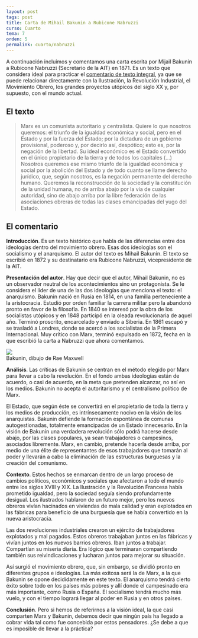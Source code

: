 ```yaml
---
layout: post
tags: post
title: Carta de Mihail Bakunin a Rubicone Nabruzzi
curso: Cuarto
tema: 7
orden: 5
permalink: cuarto/nabruzzi
---
```


A continuación incluimos y comentamos una carta escrita por Mijail Bakunin a Rubicone Nabruzzi (Secretario de la AIT) en 1871. Es un texto que considera ideal para practicar el [comentario de texto integral](), ya que se puede relacionar directamente con la Ilustración, la Revolución Industrial, el Movimiento Obrero, los grandes proyectos utópicos del siglo XX y, por supuesto, con el mundo actual.

## El texto

> Marx es un comunista autoritario y centralista. Quiere lo que nosotros queremos: el triunfo de la igualdad económica y social, pero en el Estado y por la fuerza del Estado; por la dictadura de un gobierno provisional, poderoso y, por decirlo así, despótico; esto es, por la negación de la libertad. Su ideal económico es el Estado convertido en el único propietario de la tierra y de todos los capitales (...) Nosotros queremos ese mismo triunfo de la igualdad económica y social por la abolición del Estado y de todo cuanto se llame derecho jurídico, que, según nosotros, es la negación permanente del derecho humano. Queremos la reconstrucción de la sociedad y la constitución de la unidad humana, no de arriba abajo por la vía de cualquier autoridad, sino de abajo arriba por la libre federación de las asociaciones obreras de todas las clases emancipadas del yugo del Estado.

## El comentario

**Introducción**. Es un texto histórico que habla de las diferencias entre dos ideologías dentro del movimiento obrero. Esas dos ideologías son el socialismo y el anarquismo. El autor del texto es Mihail Bakunin. El texto se escribió en 1872 y su destinatario era Rubicone Nabruzzi, vicepresidente de la AIT.

**Presentación del autor**. Hay que decir que el autor, Mihail Bakunin, no es un observador neutral de los acontecimientos sino un protagonista. Se le considera el líder de una de las dos ideologías que menciona el texto: el anarquismo. Bakunin nació en Rusia en 1814, en una familia perteneciente a la aristocracia. Estudió por orden familiar la carrera militar pero la abandonó pronto en favor de la filosofía. En 1840 se interesó por la obra de los socialistas utópicos y en 1848 participó en la oleada revolucionaria de aquel año. Terminó proscrito, encarcelado y enviado a Siberia. En 1861 escapó y se trasladó a Londres, donde se acercó a los socialistas de la Primera Internacional. Muy crítico con Marx, terminó expulsado en 1872, fecha en la que escribió la carta a Nabruzzi que ahora comentamos.

<picture>
    <source
      srcset="../../assets/img/bakunin-oscuro.png"
      media="(prefers-color-scheme: dark)"
    />
    <img src="https://www.elviejotopo.com/wp-content/uploads/2018/05/Mikhail-Bakunin-by-Rae-Maxwell2.jpg" />
    <figcaption>Bakunin, dibujo de Rae Maxwell</figcaption>
</picture>

**Análisis**. Las críticas de Bakunin se centran en el método elegido por Marx para llevar a cabo la revolución. En el fondo ambas ideologías están de acuerdo, o casi de acuerdo, en la meta que pretenden alcanzar, no así en los medios. Bakunin no acepta el autoritarismo y el centralismo político de Marx.

El Estado, que según éste se convertirá en el propietario de toda la tierra y los medios de producción, es intrínsecamente nocivo en la visión de los anarquistas. Bakunin defiende la formación espontánea de comunas autogestionadas, totalmente emancipadas de un Estado innecesario. En la visión de Bakunin una verdadera revolución sólo podrá hacerse desde abajo, por las clases populares, ya sean trabajadores o campesinos, asociados libremente. Marx, en cambio, pretende hacerla desde arriba, por medio de una élite de representantes de esos trabajadores que tomarán al poder y llevarán a cabo la eliminación de las estructuras burguesas y la creación del comunismo.

**Contexto**. Estos hechos se enmarcan dentro de un largo proceso de cambios políticos, económicos y sociales que afectaron a todo el mundo entre los siglos XVIII y XIX. La Ilustración y la Revolución Francesa había prometido igualdad, pero la sociedad seguía siendo profundamente desigual. Los ilustrados hablaron de un futuro mejor, pero los nuevos obreros vivían hacinados en viviendas de mala calidad y eran explotados en las fábricas para beneficio de una burguesía que se había convertido en la nueva aristocracia.

Las dos revoluciones industriales crearon un ejército de trabajadores explotados y mal pagados. Estos obreros trabajaban juntos en las fábricas y vivían juntos en los nuevos barrios obreros. Iban juntos a trabajar. Compartían su miseria diaria. Era lógico que terminaran compartiendo también sus reivindicaciones y lucharan juntos para mejorar su situación.

Así surgió el movimiento obrero, que, sin embargo, se dividió pronto en diferentes grupos e ideologías. La más exitosa será la de Marx, a la que Bakunin se opone decididamente en este texto. El anarquismo tendrá cierto éxito sobre todo en los países más pobres y allí donde el campesinado era más importante, como Rusia o España. El socialismo tendrá mucho más vuelo, y con el tiempo logrará llegar al poder en Rusia y en otros países. 

**Conclusión**. Pero si hemos de referirnos a la visión ideal, la que casi comparten Marx y Bakunin, debemos decir que ningún país ha llegado a cobrar vida tal como fue concebida por estos pensadores. ¿Se debe a que es imposible de llevar a la práctica?
